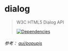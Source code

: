# dialog

>W3C HTML5 Dialog API
>
>[![Dependencies][david-image]][david-url]

###### 参考： [aui/popupjs](https://github.com/aui/popupjs)

[david-image]: http://img.shields.io/david/nuintun/dialog.svg?style=flat-square
[david-url]: https://david-dm.org/nuintun/dialog
